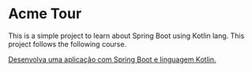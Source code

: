 # Acme Tour

This is a simple project to learn about Spring Boot using Kotlin lang.
This project follows the following course.

[Desenvolva uma aplicação com Spring Boot e linguagem Kotlin.](https://www.udemy.com/course/desenvolva-uma-aplicacao-com-spring-boot-e-linguagem-kotlin)
